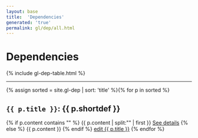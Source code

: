 ```yaml
---
layout: base
title:  'Dependencies'
generated: 'true'
permalink: gl/dep/all.html
---
```


# Dependencies

{% include gl-dep-table.html %}

----------

{% assign sorted = site.gl-dep | sort: 'title' %}{% for p in sorted %}
<a id="al-gl-dep/{{ p.title }}" class="al-dest"/>
<h2><code>{{ p.title }}</code>: {{ p.shortdef }}</h2>
{% if p.content contains "<!--details-->" %}    
{{ p.content | split:"<!--details-->" | first }}
<a href="{{ p.title }}" class="al-doc">See details</a>
{% else %}
{{ p.content }}
{% endif %}
<a href="{{ site.git_edit }}/{% if p.collection %}{{ p.relative_path }}{% else %}{{ p.path }}{% endif %}" target="#">edit {{ p.title }}</a>
{% endfor %}
